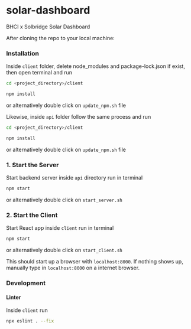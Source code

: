 # solar-dashboard
BHCI x Solbridge Solar Dashboard

After cloning the repo to your local machine:

### Installation
Inside `client` folder, delete node_modules and package-lock.json if exist, then open terminal and run
```bash
cd <project_directory>/client

npm install
```

or alternatively double click on 
`update_npm.sh` file


Likewise, inside `api` folder follow the same process and run
```bash
cd <project_directory>/client

npm install
```

or alternatively double click on 
`update_npm.sh` file


### 1. Start the Server
Start backend server inside `api` directory run in terminal
```bash
npm start
```

or alternatively double click on
`start_server.sh`


### 2. Start the Client
Start React app inside `client` run in terminal
```bash
npm start
```

or alternatively double click on
`start_client.sh`

This should start up a browser with `localhost:8000`. If nothing shows up, manually type in `localhost:8000` on a internet browser.


### Development
#### Linter
Inside `client` run
```bash
npx eslint . --fix
```
